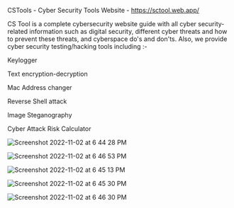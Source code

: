 CSTools - Cyber Security Tools Website - https://sctool.web.app/


CS Tool is a complete cybersecurity website guide with all cyber security-related information such as digital security, different cyber threats and how to prevent these threats, and cyberspace do's and don'ts. Also, we provide cyber security testing/hacking tools including :- 

Keylogger

Text encryption-decryption

Mac Address changer

Reverse Shell attack

Image Steganography  

Cyber Attack Risk Calculator


![Screenshot 2022-11-02 at 6 44 28 PM](https://user-images.githubusercontent.com/27896839/199498912-256acbf8-760c-47ad-b1fd-7d3e338179fa.png)

![Screenshot 2022-11-02 at 6 46 53 PM](https://user-images.githubusercontent.com/27896839/199499376-fa4d9a4b-a255-41ec-b7fd-cb744f703624.png)


![Screenshot 2022-11-02 at 6 45 13 PM](https://user-images.githubusercontent.com/27896839/199499019-4a461b9c-3dc8-440e-b02c-fe9e79965555.png)


![Screenshot 2022-11-02 at 6 45 30 PM](https://user-images.githubusercontent.com/27896839/199499084-c0f27f04-d022-4334-b7b7-03afadd59584.png)

![Screenshot 2022-11-02 at 6 46 30 PM](https://user-images.githubusercontent.com/27896839/199499294-529f915b-1738-4602-ac87-638ddc64f928.png)
